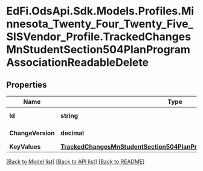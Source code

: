 # EdFi.OdsApi.Sdk.Models.Profiles.Minnesota_Twenty_Four_Twenty_Five_SISVendor_Profile.TrackedChangesMnStudentSection504PlanProgramAssociationReadableDelete

## Properties

Name | Type | Description | Notes
------------ | ------------- | ------------- | -------------
**Id** | **string** | Resource identifier | [optional] 
**ChangeVersion** | **decimal** | Change version | [optional] 
**KeyValues** | [**TrackedChangesMnStudentSection504PlanProgramAssociationReadableKey**](TrackedChangesMnStudentSection504PlanProgramAssociationReadableKey.md) |  | [optional] 

[[Back to Model list]](../README.md#documentation-for-models) [[Back to API list]](../README.md#documentation-for-api-endpoints) [[Back to README]](../README.md)

